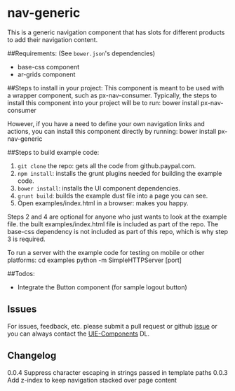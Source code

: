 nav-generic
==============

This is a generic navigation component that has slots for different products to add
their navigation content.

##Requirements:
(See `bower.json`'s dependencies)
- base-css component
- ar-grids component

##Steps to install in your project:
This component is meant to be used with a wrapper component, such as px-nav-consumer. Typically, the steps to install this component into your project will be to run:
    bower install px-nav-consumer

However, if you have a need to define your own navigation links and actions, you can install this component directly by running:
    bower install px-nav-generic

##Steps to build example code:

1. `git clone` the repo: gets all the code from github.paypal.com.
2. `npm install`: installs the grunt plugins needed for building the example code.
3. `bower install`: installs the UI component dependencies.
4. `grunt build`: builds the example dust file into a page you can see.
5. Open examples/index.html in a browser: makes you happy.

Steps 2 and 4 are optional for anyone who just wants to look at the example
file.  the built examples/index.html file is included as part of the repo. The
base-css dependency is not included as part of this repo, which is why step 3
is required.

To run a server with the example code for testing on mobile or other platforms:
    cd examples
    python -m SimpleHTTPServer [port]

##Todos:

- Integrate the Button component (for sample logout button)

## Issues

For issues, feedback, etc. please submit a pull request or github [issue](https://github.paypal.com/UIE-Components/px-nav-generic/issues) or you can always contact the [UIE-Components](mailto:DL-PayPal-UIE-Components@corp.ebay.com) DL.

## Changelog
0.0.4 Suppress character escaping in strings passed in template paths
0.0.3 Add z-index to keep navigation stacked over page content
